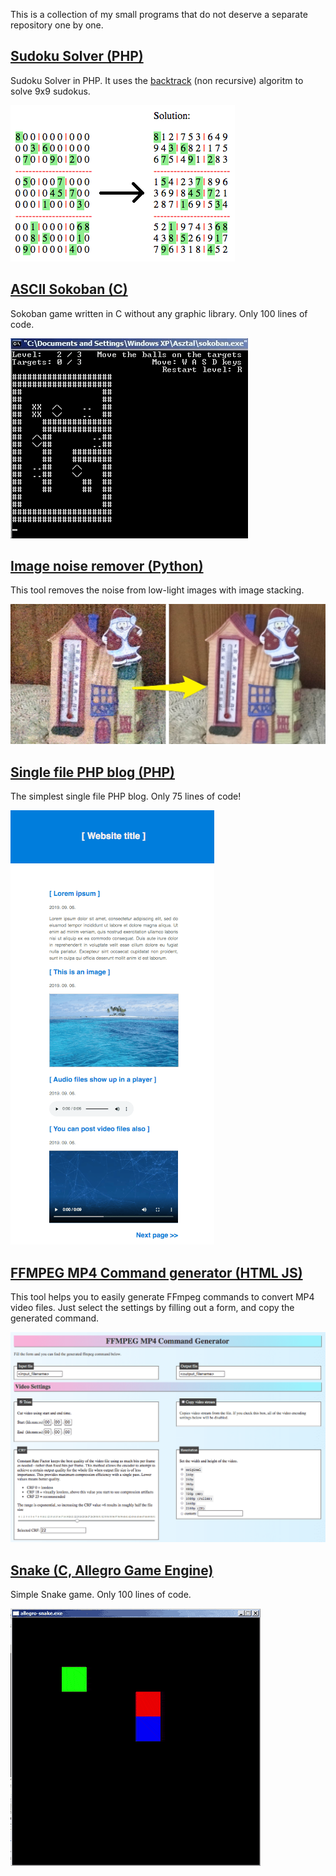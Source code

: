 
This is a collection of my small programs that do not deserve a separate repository one by one.

[Sudoku Solver (PHP)](sudoku-solver)
-------------------

Sudoku Solver in PHP. It uses the [backtrack](https://en.wikipedia.org/wiki/Sudoku_solving_algorithms#Backtracking) (non recursive) algoritm to solve 9x9 sudokus.

![](sudoku-solver/sudoku-solver.png)

[ASCII Sokoban (C)](ascii-sokoban)
-----------------

Sokoban game written in C without any graphic library. Only 100 lines of code.

![](ascii-sokoban/ascii-sokoban.gif)

[Image noise remover (Python)](image-noise-remover)
-----------------

This tool removes the noise from low-light images with image stacking.

![](image-noise-remover/image-noise-remover.jpg)

[Single file PHP blog (PHP)](single-file-php-blog)
-----------------

The simplest single file PHP blog. Only 75 lines of code!

![](single-file-php-blog/single-file-php-blog.png)

[FFMPEG MP4 Command generator (HTML JS)](ffmpeg-command-generator)
-----------------

This tool helps you to easily generate FFmpeg commands to convert MP4 video files. Just select the settings by filling out a form, and copy the generated command. 

![](ffmpeg-command-generator/ffmpeg-command-generator.png)

[Snake (C, Allegro Game Engine)](snake)
-----------------

Simple Snake game. Only 100 lines of code.

![](snake/snake.gif)
